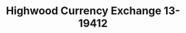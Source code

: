 ---
f_zip-code: 60040
f_state-code: IL
title: Highwood Currency Exchange 13-19412
f_phone: 847-432-1101
f_city-only: Highwood
f_address: 812 Sheridan Road Highwood
f_location-unique-id: '19412'
slug: highwood-currency-exchange-13-19412
updated-on: '2024-05-30T13:46:58.046Z'
created-on: '2024-05-30T13:36:59.803Z'
published-on: '2024-05-30T13:54:32.469Z'
f_city-state: cms/city/highwood-il.md
f_company: cms/company/highwood-currency-exchange-13.md
f_state: cms/state/illinois.md
layout: '[payday-loan].html'
tags: payday-loan
---